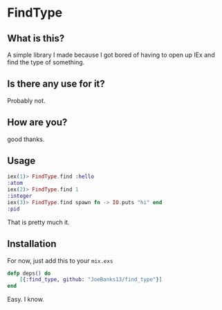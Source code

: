 # FindType

## What is this?

A simple library I made because I got bored of having to open up IEx and find the type of something.

## Is there any use for it?

Probably not.

## How are you?

good thanks.

## Usage

```elixir
iex(1)> FindType.find :hello
:atom
iex(2)> FindType.find 1
:integer
iex(3)> FindType.find spawn fn -> IO.puts "hi" end
:pid
```

That is pretty much it.

## Installation

For now, just add this to your `mix.exs`

```elixir
defp deps() do
    [{:find_type, github: "JoeBanks13/find_type"}]
end
```

Easy. I know.
